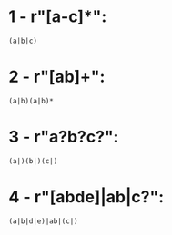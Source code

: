 # 1 - r"[a-c]*":

```
(a|b|c)
```

# 2 - r"[ab]+":

```
(a|b)(a|b)*
```

# 3 - r"a?b?c?":

```
(a|)(b|)(c|)
```

# 4 - r"[abde]|ab|c?":

```
(a|b|d|e)|ab|(c|)
```
